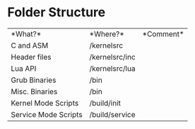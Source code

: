 # Folder Structure

<table>
  <tr>
    <td>*What?*</td>
    <td>*Where?*</td>
    <td>*Comment*</td>
  </tr>

  <tr>
    <td>C and ASM</td>
    <td>/kernelsrc</td>
    <td></td>
  </tr>

  <tr>
    <td>Header files</td>
    <td>/kernelsrc/inc</td>
    <td></td>
  </tr>

  <tr>
    <td>Lua API</td>
    <td>/kernelsrc/lua</td>
    <td></td>
  </tr>

  <tr>
    <td>Grub Binaries</td>
    <td>/bin</td>
    <td></td>
  </tr>
  
  <tr>
    <td>Misc. Binaries</td>
    <td>/bin</td>
    <td></td>
  </tr>

  <tr>
    <td>Kernel Mode Scripts</td>
    <td>/build/init</td>
    <td></td>
  </tr>

  <tr>
    <td>Service Mode Scripts</td>
    <td>/build/service</td>
    <td></td>
  </tr>
</table>
